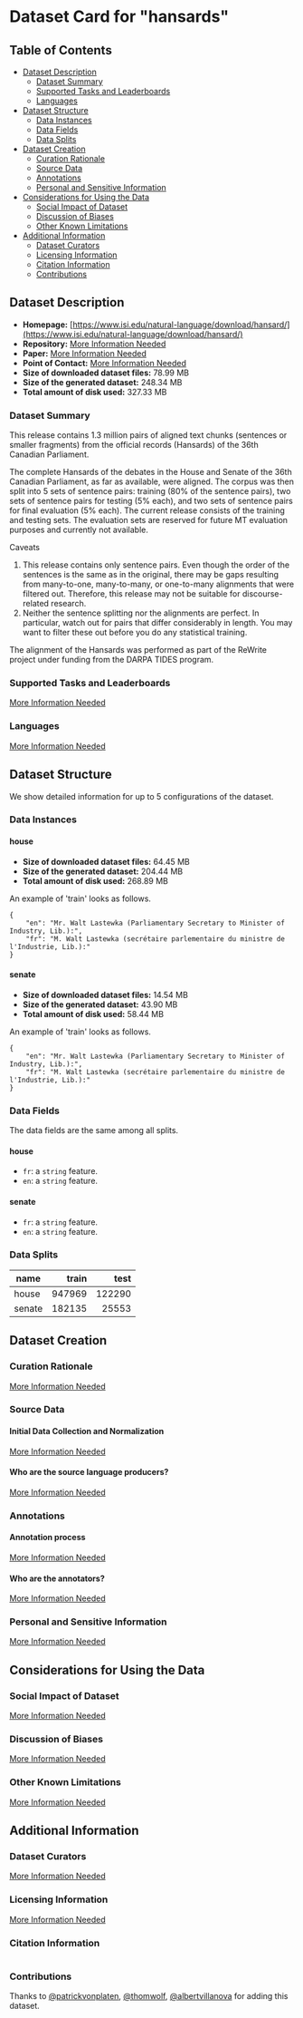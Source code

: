 ---
---

# Dataset Card for "hansards"

## Table of Contents
- [Dataset Description](#dataset-description)
  - [Dataset Summary](#dataset-summary)
  - [Supported Tasks and Leaderboards](#supported-tasks-and-leaderboards)
  - [Languages](#languages)
- [Dataset Structure](#dataset-structure)
  - [Data Instances](#data-instances)
  - [Data Fields](#data-fields)
  - [Data Splits](#data-splits)
- [Dataset Creation](#dataset-creation)
  - [Curation Rationale](#curation-rationale)
  - [Source Data](#source-data)
  - [Annotations](#annotations)
  - [Personal and Sensitive Information](#personal-and-sensitive-information)
- [Considerations for Using the Data](#considerations-for-using-the-data)
  - [Social Impact of Dataset](#social-impact-of-dataset)
  - [Discussion of Biases](#discussion-of-biases)
  - [Other Known Limitations](#other-known-limitations)
- [Additional Information](#additional-information)
  - [Dataset Curators](#dataset-curators)
  - [Licensing Information](#licensing-information)
  - [Citation Information](#citation-information)
  - [Contributions](#contributions)

## Dataset Description

- **Homepage:** [https://www.isi.edu/natural-language/download/hansard/](https://www.isi.edu/natural-language/download/hansard/)
- **Repository:** [More Information Needed](https://github.com/huggingface/datasets/blob/master/CONTRIBUTING.md#how-to-contribute-to-the-dataset-cards)
- **Paper:** [More Information Needed](https://github.com/huggingface/datasets/blob/master/CONTRIBUTING.md#how-to-contribute-to-the-dataset-cards)
- **Point of Contact:** [More Information Needed](https://github.com/huggingface/datasets/blob/master/CONTRIBUTING.md#how-to-contribute-to-the-dataset-cards)
- **Size of downloaded dataset files:** 78.99 MB
- **Size of the generated dataset:** 248.34 MB
- **Total amount of disk used:** 327.33 MB

### Dataset Summary

This release contains 1.3 million pairs of aligned text chunks (sentences or smaller fragments)
from the official records (Hansards) of the 36th Canadian Parliament.

The complete Hansards of the debates in the House and Senate of the 36th Canadian Parliament,
as far as available, were aligned. The corpus was then split into 5 sets of sentence pairs:
training (80% of the sentence pairs), two sets of sentence pairs for testing (5% each), and
two sets of sentence pairs for final evaluation (5% each). The current release consists of the
training and testing sets. The evaluation sets are reserved for future MT evaluation purposes
and currently not available.

Caveats
1. This release contains only sentence pairs. Even though the order of the sentences is the same
as in the original, there may be gaps resulting from many-to-one, many-to-many, or one-to-many
alignments that were filtered out. Therefore, this release may not be suitable for
discourse-related research.
2. Neither the sentence splitting nor the alignments are perfect. In particular, watch out for
pairs that differ considerably in length. You may want to filter these out before you do
any statistical training.

The alignment of the Hansards was performed as part of the ReWrite project under funding
from the DARPA TIDES program.

### Supported Tasks and Leaderboards

[More Information Needed](https://github.com/huggingface/datasets/blob/master/CONTRIBUTING.md#how-to-contribute-to-the-dataset-cards)

### Languages

[More Information Needed](https://github.com/huggingface/datasets/blob/master/CONTRIBUTING.md#how-to-contribute-to-the-dataset-cards)

## Dataset Structure

We show detailed information for up to 5 configurations of the dataset.

### Data Instances

#### house

- **Size of downloaded dataset files:** 64.45 MB
- **Size of the generated dataset:** 204.44 MB
- **Total amount of disk used:** 268.89 MB

An example of 'train' looks as follows.
```
{
    "en": "Mr. Walt Lastewka (Parliamentary Secretary to Minister of Industry, Lib.):",
    "fr": "M. Walt Lastewka (secrétaire parlementaire du ministre de l'Industrie, Lib.):"
}
```

#### senate

- **Size of downloaded dataset files:** 14.54 MB
- **Size of the generated dataset:** 43.90 MB
- **Total amount of disk used:** 58.44 MB

An example of 'train' looks as follows.
```
{
    "en": "Mr. Walt Lastewka (Parliamentary Secretary to Minister of Industry, Lib.):",
    "fr": "M. Walt Lastewka (secrétaire parlementaire du ministre de l'Industrie, Lib.):"
}
```

### Data Fields

The data fields are the same among all splits.

#### house
- `fr`: a `string` feature.
- `en`: a `string` feature.

#### senate
- `fr`: a `string` feature.
- `en`: a `string` feature.

### Data Splits

| name |train | test |
|------|-----:|-----:|
|house |947969|122290|
|senate|182135| 25553|

## Dataset Creation

### Curation Rationale

[More Information Needed](https://github.com/huggingface/datasets/blob/master/CONTRIBUTING.md#how-to-contribute-to-the-dataset-cards)

### Source Data

#### Initial Data Collection and Normalization

[More Information Needed](https://github.com/huggingface/datasets/blob/master/CONTRIBUTING.md#how-to-contribute-to-the-dataset-cards)

#### Who are the source language producers?

[More Information Needed](https://github.com/huggingface/datasets/blob/master/CONTRIBUTING.md#how-to-contribute-to-the-dataset-cards)

### Annotations

#### Annotation process

[More Information Needed](https://github.com/huggingface/datasets/blob/master/CONTRIBUTING.md#how-to-contribute-to-the-dataset-cards)

#### Who are the annotators?

[More Information Needed](https://github.com/huggingface/datasets/blob/master/CONTRIBUTING.md#how-to-contribute-to-the-dataset-cards)

### Personal and Sensitive Information

[More Information Needed](https://github.com/huggingface/datasets/blob/master/CONTRIBUTING.md#how-to-contribute-to-the-dataset-cards)

## Considerations for Using the Data

### Social Impact of Dataset

[More Information Needed](https://github.com/huggingface/datasets/blob/master/CONTRIBUTING.md#how-to-contribute-to-the-dataset-cards)

### Discussion of Biases

[More Information Needed](https://github.com/huggingface/datasets/blob/master/CONTRIBUTING.md#how-to-contribute-to-the-dataset-cards)

### Other Known Limitations

[More Information Needed](https://github.com/huggingface/datasets/blob/master/CONTRIBUTING.md#how-to-contribute-to-the-dataset-cards)

## Additional Information

### Dataset Curators

[More Information Needed](https://github.com/huggingface/datasets/blob/master/CONTRIBUTING.md#how-to-contribute-to-the-dataset-cards)

### Licensing Information

[More Information Needed](https://github.com/huggingface/datasets/blob/master/CONTRIBUTING.md#how-to-contribute-to-the-dataset-cards)

### Citation Information

```

```


### Contributions

Thanks to [@patrickvonplaten](https://github.com/patrickvonplaten), [@thomwolf](https://github.com/thomwolf), [@albertvillanova](https://github.com/albertvillanova) for adding this dataset.